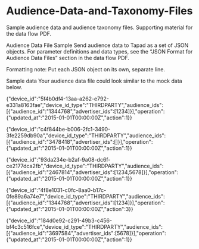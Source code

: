 # Audience-Data-and-Taxonomy-Files
Sample audience data and audience taxonomy files. Supporting material for the data flow PDF.

Audience Data File Sample
Send audience data to Tapad as a set of JSON objects. For parameter definitions and data types, see the “JSON Format for Audience Data Files” section in the data flow PDF.

Formatting note:
Put each JSON object on its own, separate line.

Sample data
Your audience data file could look similar to the mock data below.

{"device_id":"5f4b0df4-13aa-a262-e792-e331a8163fae","device_id_type":"THIRDPARTY","audience_ids":[{"audience_id":"1344768","advertiser_ids":[1234]}],"operation":{"updated_at":"2015-01-01T00:00:00Z","action":1}}

{"device_id":"c4f844be-b006-2fc1-3490-3fe2259db90a","device_id_type":"THIRDPARTY","audience_ids":[{"audience_id":"3478418","advertiser_ids":[]}],"operation":{"updated_at":"2015-01-01T00:00:00Z","action":1}}

{"device_id":"93da234e-b2af-9a08-dc6f-ce2177dca2fb","device_id_type":"THIRDPARTY","audience_ids":[{"audience_id":"2467814","advertiser_ids":[1234,5678]}],"operation":{"updated_at":"2015-01-01T00:00:00Z","action":1}}

{"device_id":"4f8e1031-c0fc-8aa0-b17c-0fe89a6a74e7","device_id_type":"THIRDPARTY","audience_ids":[{"audience_id":"1344768","advertiser_ids":[1234]}],"operation":{"updated_at":"2015-01-01T00:00:00Z","action":3}}

{"device_id":"184d0e92-c291-49b3-c456-bf4c3c516fce","device_id_type":"THIRDPARTY","audience_ids":[{"audience_id":"3697584","advertiser_ids":[5678]}],"operation":{"updated_at":"2015-01-01T00:00:00Z","action":1}}
